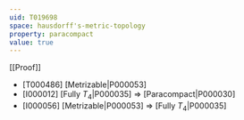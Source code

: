 ```yaml
---
uid: T019698
space: hausdorff's-metric-topology
property: paracompact
value: true
---
```

[[Proof]]

* [T000486] [Metrizable|P000053]
* [I000012] [Fully $T_4$|P000035] => [Paracompact|P000030]
* [I000056] [Metrizable|P000053] => [Fully $T_4$|P000035]

